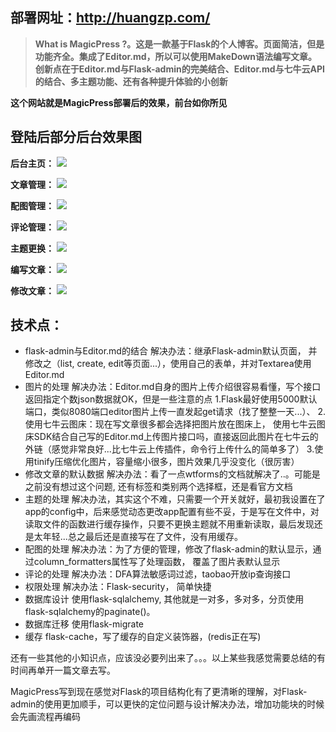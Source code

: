 ## 部署网址：http://huangzp.com/

>**What is MagicPress ?。这是一款基于Flask的个人博客。页面简洁，但是功能齐全。集成了Editor.md，所以可以使用MakeDown语法编写文章。创新点在于Editor.md与Flask-admin的完美结合、Editor.md与七牛云API的结合、多主题功能、还有各种提升体验的小创新**

**这个网站就是MagicPress部署后的效果，前台如你所见**

## 登陆后部分后台效果图

**后台主页：**
![](http://oumkbl9du.bkt.clouddn.com/2017-08-27-FyiO9-admin.png)

**文章管理：**
![](http://oumkbl9du.bkt.clouddn.com/2017-08-27-dNwDk-adminarticle.png)

**配图管理：**
![](http://oumkbl9du.bkt.clouddn.com/2017-08-27-aHaWa-adminpicture.png)

**评论管理：**
![](http://oumkbl9du.bkt.clouddn.com/2017-08-27-PUYVz-comment.png)

**主题更换：**
![](http://oumkbl9du.bkt.clouddn.com/2017-08-27-Evd8V-theme.png)

**编写文章：**
![](http://oumkbl9du.bkt.clouddn.com/2017-08-27-JjPJa-write.png)

**修改文章：**
![](http://oumkbl9du.bkt.clouddn.com/2017-08-27-tEXMN-savewrite.png)


## 技术点：
* flask-admin与Editor.md的结合
解决办法：继承Flask-admin默认页面， 并修改之（list, create, edit等页面...），使用自己的表单，并对Textarea使用Editor.md
* 图片的处理
解决办法：Editor.md自身的图片上传介绍很容易看懂，写个接口返回指定个数json数据就OK，但是一些注意的点
1.Flask最好使用5000默认端口，类似8080端口editor图片上传一直发起get请求（找了整整一天...）、
2.使用七牛云图床：现在写文章很多都会选择把图片放在图床上， 使用七牛云图床SDK结合自己写的Editor.md上传图片接口吗，直接返回此图片在七牛云的外链（感觉非常良好...比七牛云上传插件，命令行上传什么的简单多了）
3.使用tinify压缩优化图片，容量缩小很多，图片效果几乎没变化（很厉害）
* 修改文章的默认数据
解决办法：看了一点wtforms的文档就解决了..。可能是之前没有想过这个问题, 还有标签和类别两个选择框，还是看官方文档
* 主题的处理
解决办法，其实这个不难，只需要一个开关就好，最初我设置在了app的config中，后来感觉动态更改app配置有些不妥，于是写在文件中，对读取文件的函数进行缓存操作，只要不更换主题就不用重新读取，最后发现还是太年轻...总之最后还是直接写在了文件，没有用缓存。
* 配图的处理
解决办法：为了方便的管理，修改了flask-admin的默认显示，通过column_formatters属性写了处理函数， 覆盖了图片表默认显示
* 评论的处理
解决办法：DFA算法敏感词过滤，taobao开放ip查询接口
* 权限处理
解决办法：Flask-security， 简单快捷
* 数据库设计
使用flask-sqlalchemy, 其他就是一对多，多对多，分页使用flask-sqlalchemy的paginate()。
* 数据库迁移
使用flask-migrate
* 缓存
flask-cache，写了缓存的自定义装饰器，(redis正在写)

还有一些其他的小知识点，应该没必要列出来了。。。以上某些我感觉需要总结的有时间再单开一篇文章去写。

MagicPress写到现在感觉对Flask的项目结构化有了更清晰的理解，对Flask-admin的使用更加顺手，可以更快的定位问题与设计解决办法，增加功能块的时候会先画流程再编码






